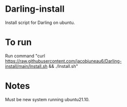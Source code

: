# Darling-install
 Install script for Darling on ubuntu.
# To run
Run command "curl https://raw.githubusercontent.com/jacobjuneau6/Darling-install/main/Install.sh && ./Install.sh"
# Notes
Must be new system running ubuntu21.10.
